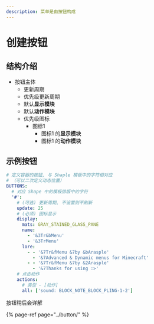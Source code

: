 ```yaml
---
description: 菜单是由按钮构成
---
```


# 创建按钮

## 结构介绍

* 按钮主体
  * 更新周期
  * 优先级更新周期
  * 默认**显示模块**
  * 默认**动作模块**
  * 优先级图标
    * 图标1
      * 图标1 的**显示模块**
      * 图标1 的**动作模块**

## 示例按钮

```yaml
# 定义容器的按钮, 与 Shaple 模板中的字符相对应
# （可以二次定义动态位置）
BUTTONS:
  # 对应 Shape 中的模板排版中的字符
  '#':
    # (可选) 更新周期, 不设置则不刷新
    update: 25
    # (必须) 图标显示
    display:
      mats: GRAY_STAINED_GLASS_PANE
      name:
        - '&3Tr&bMenu'
        - '&3TrMenu'
      lore:
        - - '&7Tr&fMenu &7by &bArasple'
          - '&7Advanced & Dynamic menus for Minecraft'
        - - '&7Tr&fMenu &7by &2Arasple'
          - '&7Thanks for using :>'
    # 点击动作
    actions:
      # 类型 - [动作]
      all: ['sound: BLOCK_NOTE_BLOCK_PLING-1-2']
```

按钮稍后会详解

{% page-ref page="../button/" %}


